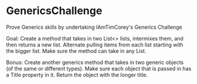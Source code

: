 # GenericsChallenge
Prove Generics skills by undertaking IAmTimCorey's Generics Challenge

Goal: Create a method that takes in two List<<T>> lists, intermixes them,
and then returns a new list.  Alternate pulling items from each list
starting with the bigger list.  Make sure the method can take in any
List<T>.

Bonus: Create another generics method that takes in two generic
objects (of the same or different types).  Make sure each object
that is passed in has a Title property in it.  Return the object with
the longer title.
